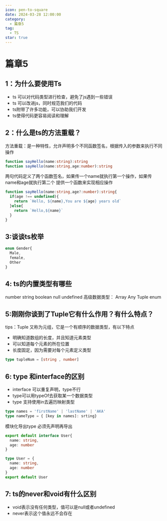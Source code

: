 ```yaml
---
icon: pen-to-square
date: 2024-03-28 12:00:00
category:
  - 篇章5
tag:
  - TS
star: true
---
```


# 篇章5
## 1：为什么要使用Ts
  - ts 可以对代码类型进行检查，避免了js遇到一些错误
  - ts 可以改进js，同时规范我们的代码
  - ts附带了许多功能，可以协助我们开发
  - ts使得代码更容易阅读和理解

## 2：什么是ts的方法重载？
方法重载：是一种特性，允许声明多个不同函数签名，根据传入的参数来执行不同操作
``` ts
function sayHello(name:string):string
function sayHello(name:string,age:number):string
```
两句代码定义了两个函数签名，如果传一个name就执行第一个操作，如果传name和age就执行第二个
提供一个函数来实现相应操作
``` ts
function sayHello(name:string,age?:number):string{
  if(age !== undefined){
    return `Hello, ${name},You are ${age} years old`
  }else{
    return `Hello,${name}`
  }
}
```
## 3:谈谈ts枚举
```ts
enum Gender{
  Male,
  female,
  Other
}
```
## 4: ts的内置类型有哪些
  number string boolean null undefined
  高级数据类型： Array Any Tuple enum

## 5:刚刚你谈到了Tuple它有什么作用？有什么特点？
tips：Tuple 又称为元组，它是一个有顺序的数据类型，有以下特点
  - 明确知道数组的长度，并且知道元素类型
  - 可以知道每个元素的所在位置
  - 长度固定，因为需要对每个元素定义类型

  ```ts
  type tupleNum = [string , number]
  ```
## 6: type 和interface的区别
  - interface 可以重复声明，type不行
  - type可以用typeOf去获取某一个数据类型
  - type 支持使用in去遍历映射类型
  ```ts
  type names = 'firstName' | 'lastName' | 'AKA'
  type nameType = { [key in names]: srting}
  ```
  模块化导出type 必须先声明再导出
  ```ts
  export default interface User{
    name: string,
    age: number
  }

  type User = {
    name: string,
    age: number
  }
  export default User
  ```
## 7: ts的never和void有什么区别
  - void表示没有任何类型，值可以是null或者undefined
  - never表示这个值永远不会存在